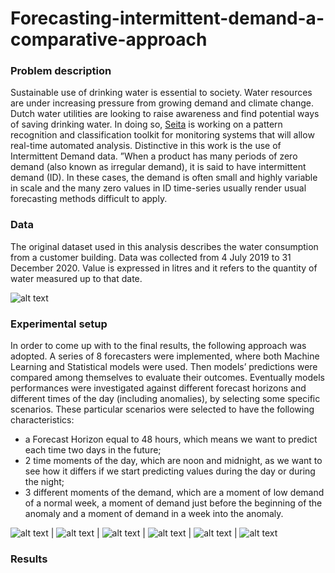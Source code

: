 # Forecasting-intermittent-demand-a-comparative-approach

### Problem description
Sustainable use of drinking water is essential to society. Water resources are under increasing pressure from growing demand and climate change. Dutch water utilities are looking to raise awareness and find potential ways of saving drinking water. In doing so, [Seita](https://seita.nl/project/water-leaks-process-analytics/) is working on a pattern recognition and classification toolkit for monitoring systems that will allow real-time automated analysis. Distinctive in this work is the use of Intermittent Demand data. ”When a product has many periods of zero demand (also known as irregular demand), it is said to have intermittent demand (ID). In these cases, the demand is often small and highly variable in scale and the many zero values in ID time-series usually render usual forecasting methods difficult to apply. 

### Data
The original dataset used in this analysis describes the water consumption from a customer building. Data was collected from 4 July 2019 to 31 December 2020. Value is expressed in litres and it refers to the quantity of water measured up to that date.

![alt text](https://user-images.githubusercontent.com/57104110/146569112-8be75ce9-509f-4201-8d03-b7a301eb3b35.png)

### Experimental setup
In order to come up with to the final results, the following approach was adopted. A series of 8 forecasters were implemented, where both Machine Learning and Statistical models were used. Then models’ predictions were compared among themselves to evaluate their outcomes. Eventually models performances were investigated against different forecast horizons and different times of the day (including anomalies), by selecting some specific scenarios. These particular scenarios were selected to have the following characteristics: 
* a Forecast Horizon  equal to 48 hours, which means we want to predict each time two days in the future;
* 2 time moments of the day, which are noon and midnight, as we want to see how it differs if we start predicting values during the day or during the night;
* 3 different moments of the demand, which are a moment of low demand of a normal week, a moment of demand just before the beginning of the anomaly and a moment of demand in a week into the anomaly. 

![alt text](https://user-images.githubusercontent.com/57104110/146570045-b0d80441-7ff3-45ce-9362-205d1c886176.png) | ![alt text](https://user-images.githubusercontent.com/57104110/146570113-aecd1a33-3512-43ab-bfa1-63f97e2e8bf0.png) | ![alt text](https://user-images.githubusercontent.com/57104110/146570229-af6f4f62-ea89-427f-bba4-caa75d2c9843.png) | ![alt text](https://user-images.githubusercontent.com/57104110/146570262-e1e0cc64-baf5-4b32-a999-e309b55dd4be.png) | ![alt text](https://user-images.githubusercontent.com/57104110/146570284-b6d0e4ef-f089-4197-9806-157b005a6ff0.png) | ![alt text](https://user-images.githubusercontent.com/57104110/146570304-511dbaf2-a79d-436f-be86-fec0718df5c4.png)

### Results




